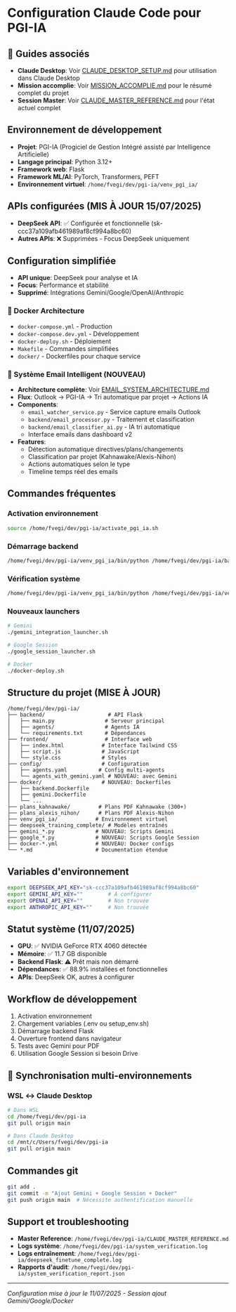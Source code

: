 # Configuration Claude Code pour PGI-IA

## 🔗 Guides associés
- **Claude Desktop**: Voir [CLAUDE_DESKTOP_SETUP.md](./CLAUDE_DESKTOP_SETUP.md) pour utilisation dans Claude Desktop
- **Mission accomplie**: Voir [MISSION_ACCOMPLIE.md](./MISSION_ACCOMPLIE.md) pour le résumé complet du projet
- **Session Master**: Voir [CLAUDE_MASTER_REFERENCE.md](./CLAUDE_MASTER_REFERENCE.md) pour l'état actuel complet

## Environnement de développement
- **Projet**: PGI-IA (Progiciel de Gestion Intégré assisté par Intelligence Artificielle)
- **Langage principal**: Python 3.12+
- **Framework web**: Flask
- **Framework ML/AI**: PyTorch, Transformers, PEFT
- **Environnement virtuel**: `/home/fvegi/dev/pgi-ia/venv_pgi_ia/`

## APIs configurées (MIS À JOUR 15/07/2025)
- **DeepSeek API**: ✅ Configurée et fonctionnelle (sk-ccc37a109afb461989af8cf994a8bc60)
- **Autres APIs**: ❌ Supprimées - Focus DeepSeek uniquement

## Configuration simplifiée
- **API unique**: DeepSeek pour analyse et IA
- **Focus**: Performance et stabilité
- **Supprimé**: Intégrations Gemini/Google/OpenAI/Anthropic

### 🐳 Docker Architecture
- `docker-compose.yml` - Production
- `docker-compose.dev.yml` - Développement
- `docker-deploy.sh` - Déploiement
- `Makefile` - Commandes simplifiées
- `docker/` - Dockerfiles pour chaque service

### 📧 Système Email Intelligent (NOUVEAU)
- **Architecture complète**: Voir [EMAIL_SYSTEM_ARCHITECTURE.md](./EMAIL_SYSTEM_ARCHITECTURE.md)
- **Flux**: Outlook → PGI-IA → Tri automatique par projet → Actions IA
- **Components**:
  - `email_watcher_service.py` - Service capture emails Outlook
  - `backend/email_processor.py` - Traitement et classification
  - `backend/email_classifier_ai.py` - IA tri automatique
  - Interface emails dans dashboard v2
- **Features**:
  - Détection automatique directives/plans/changements
  - Classification par projet (Kahnawake/Alexis-Nihon)
  - Actions automatiques selon le type
  - Timeline temps réel des emails

## Commandes fréquentes

### Activation environnement
```bash
source /home/fvegi/dev/pgi-ia/activate_pgi_ia.sh
```

### Démarrage backend
```bash
/home/fvegi/dev/pgi-ia/venv_pgi_ia/bin/python /home/fvegi/dev/pgi-ia/backend/main.py
```

### Vérification système
```bash
/home/fvegi/dev/pgi-ia/venv_pgi_ia/bin/python /home/fvegi/dev/pgi-ia/verify_complete_system.py
```

### Nouveaux launchers
```bash
# Gemini
./gemini_integration_launcher.sh

# Google Session
./google_session_launcher.sh

# Docker
./docker-deploy.sh
```

## Structure du projet (MISE À JOUR)
```
/home/fvegi/dev/pgi-ia/
├── backend/                    # API Flask
│   ├── main.py                # Serveur principal
│   ├── agents/                # Agents IA
│   └── requirements.txt       # Dépendances
├── frontend/                  # Interface web
│   ├── index.html            # Interface Tailwind CSS
│   ├── script.js             # JavaScript
│   └── style.css             # Styles
├── config/                   # Configuration
│   ├── agents.yaml          # Config multi-agents
│   └── agents_with_gemini.yaml # NOUVEAU: avec Gemini
├── docker/                   # NOUVEAU: Dockerfiles
│   ├── backend.Dockerfile    
│   ├── gemini.Dockerfile     
│   └── ...
├── plans_kahnawake/         # Plans PDF Kahnawake (300+)
├── plans_alexis_nihon/      # Plans PDF Alexis-Nihon
├── venv_pgi_ia/            # Environnement virtuel
├── deepseek_training_complete/ # Modèles entraînés
├── gemini_*.py             # NOUVEAU: Scripts Gemini
├── google_*.py             # NOUVEAU: Scripts Google Session
├── docker-*.yml            # NOUVEAU: Docker configs
└── *.md                    # Documentation étendue
```

## Variables d'environnement
```bash
export DEEPSEEK_API_KEY="sk-ccc37a109afb461989af8cf994a8bc60"
export GEMINI_API_KEY=""        # À configurer
export OPENAI_API_KEY=""        # Non trouvée
export ANTHROPIC_API_KEY=""     # Non trouvée
```

## Statut système (11/07/2025)
- **GPU**: ✅ NVIDIA GeForce RTX 4060 détectée
- **Mémoire**: ✅ 11.7 GB disponible
- **Backend Flask**: ⚠️ Prêt mais non démarré
- **Dépendances**: ✅ 88.9% installées et fonctionnelles
- **APIs**: DeepSeek OK, autres à configurer

## Workflow de développement
1. Activation environnement
2. Chargement variables (.env ou setup_env.sh)
3. Démarrage backend Flask
4. Ouverture frontend dans navigateur
5. Tests avec Gemini pour PDF
6. Utilisation Google Session si besoin Drive

## 🔄 Synchronisation multi-environnements

### WSL ↔ Claude Desktop
```bash
# Dans WSL
cd /home/fvegi/dev/pgi-ia
git pull origin main

# Dans Claude Desktop
cd /mnt/c/Users/fvegi/dev/pgi-ia
git pull origin main
```

## Commandes git
```bash
git add .
git commit -m "Ajout Gemini + Google Session + Docker"
git push origin main  # Nécessite authentification manuelle
```

## Support et troubleshooting
- **Master Reference**: `/home/fvegi/dev/pgi-ia/CLAUDE_MASTER_REFERENCE.md`
- **Logs système**: `/home/fvegi/dev/pgi-ia/system_verification.log`
- **Logs entraînement**: `/home/fvegi/dev/pgi-ia/deepseek_finetune_complete.log`
- **Rapports d'audit**: `/home/fvegi/dev/pgi-ia/system_verification_report.json`

---
*Configuration mise à jour le 11/07/2025 - Session ajout Gemini/Google/Docker*